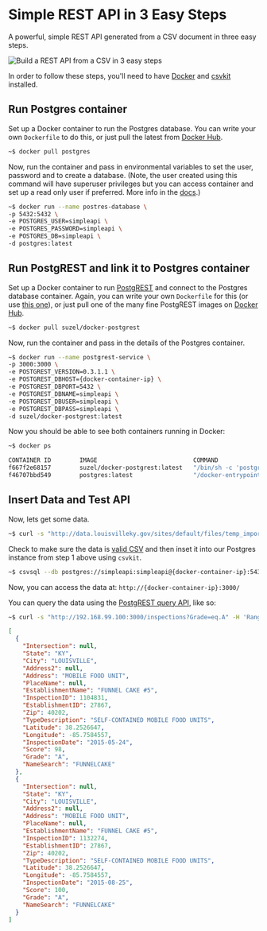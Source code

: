 # Simple REST API in 3 Easy Steps

A powerful, simple REST API generated from a CSV document in three easy steps.

![Build a REST API from a CSV in 3 easy steps](https://raw.githubusercontent.com/mheadd/simple-rest-api/master/rest-api-3-steps.gif "Build a REST API")

In order to follow these steps, you'll need to have [Docker](https://www.docker.com/) and [csvkit](http://csvkit.readthedocs.org/en/0.9.1/index.html) installed.

## Run Postgres container

Set up a Docker container to run the Postgres database. You can write your own ```Dockerfile``` to do this, or just pull the latest from [Docker Hub](https://hub.docker.com/).

```bash
~$ docker pull postgres
```

Now, run the container and pass in environmental variables to set the user, password and to create a database. (Note, the user created using this command will have superuser privileges but you can access container and set up a read only user if preferred. More info in the [docs](https://hub.docker.com/_/postgres/).)

```bash
~$ docker run --name postres-database \
-p 5432:5432 \
-e POSTGRES_USER=simpleapi \
-e POSTGRES_PASSWORD=simpleapi \
-e POSTGRES_DB=simpleapi \
-d postgres:latest
```

## Run PostgREST and link it to Postgres container

Set up a Docker container to run [PostgREST](http://postgrest.com/) and connect to the Postgres database container. Again, you can write your own ```Dockerfile``` for this (or use [this one](https://github.com/begriffs/postgrest/blob/master/Dockerfile)), or just pull one of the many fine PostgREST images on [Docker Hub](https://hub.docker.com/search/?isAutomated=0&isOfficial=0&page=1&pullCount=0&q=Postgrest&starCount=0).

```bash
~$ docker pull suzel/docker-postgrest
```

Now, run the container and pass in the details of the Postgres container.

```bash
~$ docker run --name postgrest-service \
-p 3000:3000 \
-e POSTGREST_VERSION=0.3.1.1 \
-e POSTGREST_DBHOST={docker-container-ip} \
-e POSTGREST_DBPORT=5432 \
-e POSTGREST_DBNAME=simpleapi \
-e POSTGREST_DBUSER=simpleapi \
-e POSTGREST_DBPASS=simpleapi \
-d suzel/docker-postgrest:latest
```

Now you should be able to see both containers running in Docker:

```bash
~$ docker ps

CONTAINER ID        IMAGE                           COMMAND                  CREATED             STATUS              PORTS                    NAMES
f667f2e68157        suzel/docker-postgrest:latest   "/bin/sh -c 'postgres"   2 minutes ago       Up 2 minutes        0.0.0.0:3000->3000/tcp   postgrest-service
f46707bbd549        postgres:latest                 "/docker-entrypoint.s"   2 minutes ago       Up 2 minutes        0.0.0.0:5432->5432/tcp   postres-database
```

## Insert Data and Test API

Now, lets get some data.

```bash
~$ curl -s "http://data.louisvilleky.gov/sites/default/files/temp_import/FoodServiceData.txt" > inspections.csv
```
Check to make sure the data is [valid CSV](http://csvkit.readthedocs.org/en/0.9.1/scripts/csvclean.html) and then inset it into our Postgres instance from step 1 above using ```csvkit```.

```bash
~$ csvsql --db postgres://simpleapi:simpleapi@{docker-container-ip}:5432/simpleapi --insert inspections.csv
```

Now, you can access the data at: ```http://{docker-container-ip}:3000/```

You can query the data using the [PostgREST query API](http://postgrest.com/api/reading/), like so:

```bash
~$ curl -s "http://192.168.99.100:3000/inspections?Grade=eq.A" -H 'Range-Unit: items' -H 'Range: 0-1' | jq .
```

```json
[
  {
    "Intersection": null,
    "State": "KY",
    "City": "LOUISVILLE",
    "Address2": null,
    "Address": "MOBILE FOOD UNIT",
    "PlaceName": null,
    "EstablishmentName": "FUNNEL CAKE #5",
    "InspectionID": 1104831,
    "EstablishmentID": 27867,
    "Zip": 40202,
    "TypeDescription": "SELF-CONTAINED MOBILE FOOD UNITS",
    "Latitude": 38.2526647,
    "Longitude": -85.7584557,
    "InspectionDate": "2015-05-24",
    "Score": 98,
    "Grade": "A",
    "NameSearch": "FUNNELCAKE"
  },
  {
    "Intersection": null,
    "State": "KY",
    "City": "LOUISVILLE",
    "Address2": null,
    "Address": "MOBILE FOOD UNIT",
    "PlaceName": null,
    "EstablishmentName": "FUNNEL CAKE #5",
    "InspectionID": 1132274,
    "EstablishmentID": 27867,
    "Zip": 40202,
    "TypeDescription": "SELF-CONTAINED MOBILE FOOD UNITS",
    "Latitude": 38.2526647,
    "Longitude": -85.7584557,
    "InspectionDate": "2015-08-25",
    "Score": 100,
    "Grade": "A",
    "NameSearch": "FUNNELCAKE"
  }
]

```
